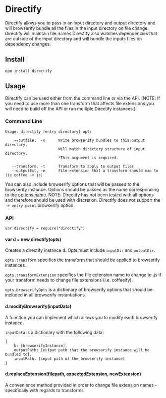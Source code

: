 # Directify
Directify allows you to pass in an input directory and output directory and will browserify bundle all the files in the input directory on file change. Directify will maintain file names  Directify also watches dependencies that are outside of the input directory and will bundle the inputs files on dependency changes.


## Install
`npm install directify`

## Usage
Directify can be used either from the command line or via the API. (NOTE: If you need to use more than one transform that affects file extensions you will need to build off the API or run multiple Directify instances.)

### Command Line
```
Usage: directify [entry directory] opts

    --outfile,  -o      Write browserify bundles to this output directory.
                        Will match directory structure of input directory.
                        *This argument is required.
                    
   --transform, -t      Transform to apply to output files
   --outputExt, -e      File extension that a transform should map to (ie coffee -> js)
```
You can also include browserify options that will be passed to the browserify instance. Options should be passed as the name corresponding to the [options name](https://github.com/substack/node-browserify#user-content-methods). NOTE: Directify has not been tested with all options and therefore should be used with discretion. Directify does not support the `-e entry point` browserify option. 

### API
`var directify = require("directify")`

#### var d = new directify(opts)
Creates a directify instance d. Opts must include `inputDir` and `outputDir`. 

`opts.transform` specifies the transform that should be applied to browserify instances.

`opts.transformExtension` specifies the file extension name to change to .js if your transform needs to change file extensions (i.e. coffeeify).

`opts.browserifyOpts` is a dictionary of browserify options that should be included in all browserify instantiations. 

#### d.modifyBrowserify(inputData)
A function you can implement which allows you to modify each browserify instance. 

`inputData` is a dictionary with the following data:
```
{
    b: [browserifyInstance],
    outputPath: [output path that the browserify instance will be bundled to],
    inputPath: [input path of the browserify instance]
}
```

#### d.replaceExtension(filepath, expectedExtension, newExtension)
A convenience method provided in order to change file extension names - specifically with regards to transforms
